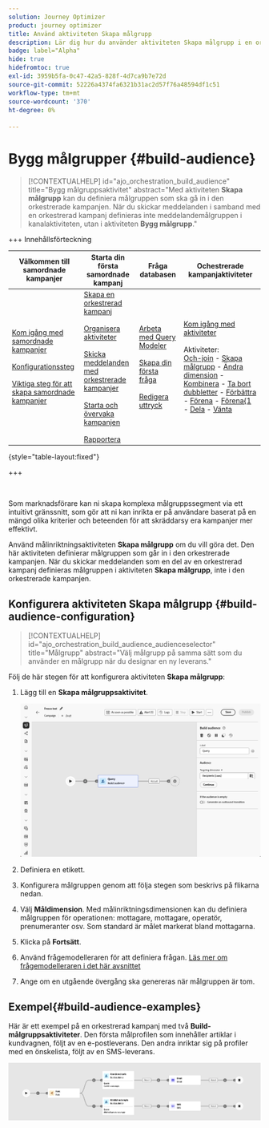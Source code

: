 ```yaml
---
solution: Journey Optimizer
product: journey optimizer
title: Använd aktiviteten Skapa målgrupp
description: Lär dig hur du använder aktiviteten Skapa målgrupp i en orkestrerad kampanj
badge: label="Alpha"
hide: true
hidefromtoc: true
exl-id: 3959b5fa-0c47-42a5-828f-4d7ca9b7e72d
source-git-commit: 52226a4374fa6321b31ac2d57f76a48594df1c51
workflow-type: tm+mt
source-wordcount: '370'
ht-degree: 0%

---
```


# Bygg målgrupper {#build-audience}

>[!CONTEXTUALHELP]
>id="ajo_orchestration_build_audience"
>title="Bygg målgruppsaktivitet"
>abstract="Med aktiviteten **Skapa målgrupp** kan du definiera målgruppen som ska gå in i den orkestrerade kampanjen. När du skickar meddelanden i samband med en orkestrerad kampanj definieras inte meddelandemålgruppen i kanalaktiviteten, utan i aktiviteten **Bygg målgrupp**."

+++ Innehållsförteckning

| Välkommen till samordnade kampanjer | Starta din första samordnade kampanj | Fråga databasen | Ochestrerade kampanjaktiviteter |
|---|---|---|---|
| [Kom igång med samordnade kampanjer](../gs-orchestrated-campaigns.md)<br/><br/>[Konfigurationssteg](../configuration-steps.md)<br/><br/>[Viktiga steg för att skapa samordnade kampanjer](../gs-campaign-creation.md) | [Skapa en orkestrerad kampanj](../create-orchestrated-campaign.md)<br/><br/>[Organisera aktiviteter](../orchestrate-activities.md)<br/><br/>[Skicka meddelanden med orkestrerade kampanjer](../send-messages.md)<br/><br/>[Starta och övervaka kampanjen](../start-monitor-campaigns.md)<br/><br/>[Rapportera](../reporting-campaigns.md) | [Arbeta med Query Modeler](../orchestrated-query-modeler.md)<br/><br/>[Skapa din första fråga](../build-query.md)<br/><br/>[Redigera uttryck](../edit-expressions.md) | [Kom igång med aktiviteter](about-activities.md)<br/><br/>Aktiviteter:<br/>[Och-join](and-join.md) - [Skapa målgrupp](build-audience.md) - [Ändra dimension](change-dimension.md) - [Kombinera](combine.md) - [Ta bort dubbletter](deduplication.md) - [Förbättra](enrichment.md) - [Förena](fork.md) - [Förena&lbrace;1 ](reconciliation.md) - [Dela](split.md) - [Vänta](wait.md) |

{style="table-layout:fixed"}

+++

<br/>

Som marknadsförare kan ni skapa komplexa målgruppssegment via ett intuitivt gränssnitt, som gör att ni kan inrikta er på användare baserat på en mängd olika kriterier och beteenden för att skräddarsy era kampanjer mer effektivt.

Använd målinriktningsaktiviteten **Skapa målgrupp** om du vill göra det. Den här aktiviteten definierar målgruppen som går in i den orkestrerade kampanjen. När du skickar meddelanden som en del av en orkestrerad kampanj definieras målgruppen i aktiviteten **Skapa målgrupp**, inte i den orkestrerade kampanjen.

## Konfigurera aktiviteten Skapa målgrupp {#build-audience-configuration}

>[!CONTEXTUALHELP]
>id="ajo_orchestration_build_audience_audienceselector"
>title="Målgrupp"
>abstract="Välj målgrupp på samma sätt som du använder en målgrupp när du designar en ny leverans."

Följ de här stegen för att konfigurera aktiviteten **Skapa målgrupp**:

1. Lägg till en **Skapa målgruppsaktivitet**.

   ![](../assets/build-audience.png)

1. Definiera en etikett.

1. Konfigurera målgruppen genom att följa stegen som beskrivs på flikarna nedan.

1. Välj **Måldimension**. Med målinriktningsdimensionen kan du definiera målgruppen för operationen: mottagare, mottagare, operatör, prenumeranter osv. Som standard är målet markerat bland mottagarna.

1. Klicka på **Fortsätt**.

1. Använd frågemodelleraren för att definiera frågan. [Läs mer om frågemodelleraren i det här avsnittet](../orchestrated-query-modeler.md)

1. Ange om en utgående övergång ska genereras när målgruppen är tom.

## Exempel{#build-audience-examples}

Här är ett exempel på en orkestrerad kampanj med två **Build-målgruppsaktiviteter**. Den första målprofilen som innehåller artiklar i kundvagnen, följt av en e-postleverans. Den andra inriktar sig på profiler med en önskelista, följt av en SMS-leverans.

![](../assets/build-audience-2.png)
